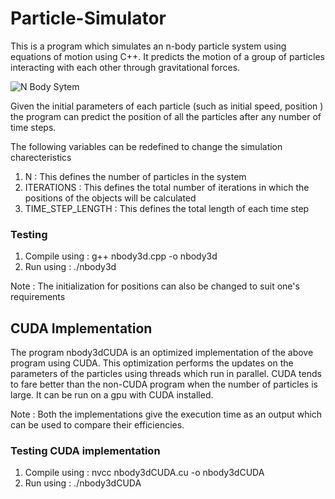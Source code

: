 # Particle-Simulator

This is a program which simulates an n-body particle system using equations of motion using C++. It predicts the motion of a group of particles interacting with each other through gravitational forces.

![N Body Sytem ](https://ars.els-cdn.com/content/image/1-s2.0-S2211379718333771-gr1.jpg)

Given the initial parameters of each particle (such as initial speed, position ) the program can predict the position of all the particles after any number of time steps.

The following variables can be redefined to change the simulation charecteristics
1) N : This defines the number of particles in the system
2) ITERATIONS : This defines the total number of iterations in which the positions of the objects will be calculated
3) TIME_STEP_LENGTH : This defines the total length of each time step

### Testing

1) Compile using : g++ nbody3d.cpp -o nbody3d
2) Run using : ./nbody3d

Note : The initialization for positions can also be changed to suit one's requirements

## CUDA Implementation

The program nbody3dCUDA is an optimized implementation of the above program using CUDA. This optimization performs the updates on the parameters of the particles using threads which run in parallel. CUDA tends to fare better than the non-CUDA program when the number of particles is large. It can be run on a gpu with CUDA installed.

Note : Both the implementations give the execution time as an output which can be used to compare their efficiencies.

### Testing CUDA implementation

1) Compile using : nvcc nbody3dCUDA.cu -o nbody3dCUDA
2) Run using : ./nbody3dCUDA
